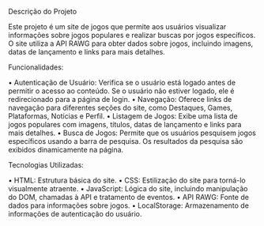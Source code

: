 Descrição do Projeto

Este projeto é um site de jogos que permite aos usuários visualizar informações sobre jogos populares e realizar buscas por jogos específicos. O site utiliza a API RAWG para obter dados sobre jogos, incluindo imagens, datas de lançamento e links para mais detalhes.

Funcionalidades:

•	Autenticação de Usuário: Verifica se o usuário está logado antes de permitir o acesso ao conteúdo. Se o usuário não estiver logado, ele é redirecionado para a página de login.
•	Navegação: Oferece links de navegação para diferentes seções do site, como Destaques, Games, Plataformas, Notícias e Perfil.
•	Listagem de Jogos: Exibe uma lista de jogos populares com imagens, títulos, datas de lançamento e links para mais detalhes.
•	Busca de Jogos: Permite que os usuários pesquisem jogos específicos usando a barra de pesquisa. Os resultados da pesquisa são exibidos dinamicamente na página.

Tecnologias Utilizadas:

•	HTML: Estrutura básica do site.
•	CSS: Estilização do site para torná-lo visualmente atraente.
•	JavaScript: Lógica do site, incluindo manipulação do DOM, chamadas à API e tratamento de eventos.
•	API RAWG: Fonte de dados para informações sobre jogos.
•	LocalStorage: Armazenamento de informações de autenticação do usuário.
